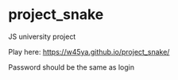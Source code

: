 # project_snake
JS university project

Play here: https://w45ya.github.io/project_snake/

Password should be the same as login
